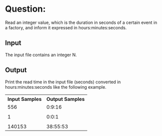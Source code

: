 # Question:
Read an integer value, which is the duration in seconds of a certain event in a factory, and inform it expressed in hours:minutes:seconds.

## Input
The input file contains an integer N.

## Output
Print the read time in the input file (seconds) converted in hours:minutes:seconds like the following example.


<table>
<tr>
    <th>Input Samples</th>
    <th>Output Samples</th>
</tr>
<tr></tr>

<tr>
    <td>556</td>
    <td>0:9:16</td>
</tr>
<tr></tr>
<tr>
    <td></td>
    <td></td>
</tr>
<tr></tr>

<tr>
    <td>1</td>
    <td>0:0:1</td>
</tr>
<tr></tr>
<tr>
    <td></td>
    <td></td>
</tr>
<tr></tr>

<tr>
    <td>140153</td>
    <td>38:55:53</td>
</tr>
<tr></tr>


</table>
